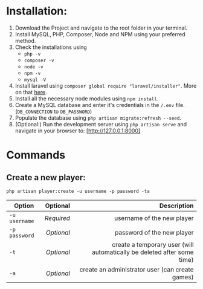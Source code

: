 # Installation:

1. Download the Project and navigate to the root folder in your terminal.
2. Install MySQL, PHP, Composer, Node and NPM using your preferred method.
3. Check the installations using
    - `php -v`
    - `composer -v`
    - `node -v`
    - `npm -v`
    - `mysql -V`
4. Install laravel using `composer global require "laravel/installer"`. More on that [here](https://laravel.com/docs/installation).
5. Install all the necessary node modules using `npm install`.
6. Create a MySQL database and enter it's credentials in the `/.env` file. (`DB_CONNECTION` to `DB_PASSWORD`)
7. Populate the database using `php artisan migrate:refresh --seed`.
8. (Optional:) Run the development server using `php artisan serve` and navigate in your browser to: [http://127.0.0.1:8000]

# Commands

## Create a new player:

`php artisan player:create -u username -p password -ta`

| Option        |   Optional |                                                             Description |
| ------------- | ---------: | ----------------------------------------------------------------------: |
| `-u username` | _Required_ |                                              username of the new player |
| `-p password` | _Optional_ |                                              password of the new player |
| `-t`          | _Optional_ | create a temporary user (will automatically be deleted after some time) |
| `-a`          | _Optional_ |                         create an administrator user (can create games) |
